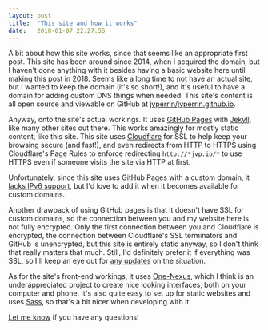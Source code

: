 ```yaml
---
layout: post
title:  "This site and how it works"
date:   2018-01-07 22:27:55
---
```


A bit about how this site works, since that seems like an appropriate first
post. This site has been around since 2014, when I acquired the domain, but I
haven't done anything with it besides having a basic website here until making
this post in 2018. Seems like a long time to not have an actual site, but I
wanted to keep the domain (it's so short!), and it's useful to have a domain
for adding custom DNS things when needed. This site's content is all open
source and viewable on GitHub at
[jvperrin/jvperrin.github.io](https://github.com/jvperrin/jvperrin.github.io).

Anyway, onto the site's actual workings. It uses [GitHub
Pages](https://pages.github.com/) with [Jekyll](https://jekyllrb.com/), like
many other sites out there. This works amazingly for mostly static content,
like this site. This site uses [Cloudflare](https://www.cloudflare.com/) for
SSL to help keep your browsing secure (and fast!), and even redirects from HTTP
to HTTPS using Cloudflare's Page Rules to enforce redirecting
`http://*jvp.io/*` to use HTTPS even if someone visits the site via HTTP at
first.

Unfortunately, since this site uses GitHub Pages with a custom domain, it
[lacks IPv6 support](https://github.com/isaacs/github/issues/354), but I'd love
to add it when it becomes available for custom domains.

Another drawback of using GitHub pages is that it doesn't have SSL for custom
domains, so the connection between you and my website here is not fully
encrypted. Only the first connection between you and Cloudflare is encrypted,
the connection between Cloudflare's SSL terminators and GitHub is unencrypted,
but this site is entirely static anyway, so I don't think that really matters
that much. Still, I'd definitely prefer it if everything was SSL, so I'll keep
an eye out for [any updates](https://github.com/isaacs/github/issues/156) on
the situation.

As for the site's front-end workings, it uses
[One-Nexus](https://github.com/esr360/One-Nexus), which I think is an
underappreciated project to create nice looking interfaces, both on your
computer and phone. It's also quite easy to set up for static websites and uses
[Sass](http://sass-lang.com/), so that's a bit nicer when developing with it.

[Let me know](/contact) if you have any questions!
